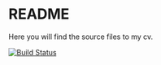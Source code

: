 # README 
Here you will find the source files to my cv.

[![Build Status](https://travis-ci.org/mvieghofer/resume.svg)](https://travis-ci.org/mvieghofer/resume)
